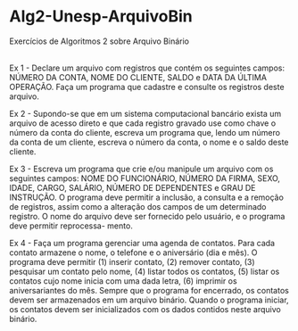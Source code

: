# Alg2-Unesp-ArquivoBin
Exercícios de Algoritmos 2 sobre Arquivo Binário
<br><br/>

Ex 1 - Declare um arquivo com registros que contém os seguintes campos: NÚMERO DA CONTA, 
NOME DO CLIENTE, SALDO e DATA DA ÚLTIMA OPERAÇÃO. Faça um programa que cadastre e consulte os registros deste arquivo. 

Ex 2 - Supondo-se que em um sistema computacional bancário exista um arquivo de acesso direto 
e que cada registro gravado use como chave o número da conta do cliente, escreva um programa que, lendo um número da conta de um cliente, 
escreva o número da conta, o nome e 
o saldo deste cliente.

Ex 3 - Escreva um programa que crie e/ou manipule um arquivo com os seguintes campos: NOME 
DO FUNCIONÁRIO, NÚMERO DA FIRMA, SEXO, IDADE, CARGO, SALÁRIO, NÚMERO DE 
DEPENDENTES e GRAU DE INSTRUÇÃO. O programa deve permitir a inclusão, a consulta 
e a remoção de registros, assim como a alteração dos campos de um determinado registro. 
O nome do arquivo deve ser fornecido pelo usuário, e o programa deve permitir reprocessa-
mento.

Ex 4 - Faça um programa gerenciar uma agenda de contatos. Para cada contato armazene o nome, 
o telefone e o aniversário (dia e mês). O programa deve permitir (1) inserir contato, (2) remover contato,
(3) pesquisar um contato pelo nome, (4) listar todos os contatos, (5) listar os contatos cujo nome inicia com uma dada letra, 
(6) imprimir os aniversariantes do mês. Sempre 
que o programa for encerrado, os contatos devem ser armazenados em um arquivo binário. 
Quando o programa iniciar, os contatos devem ser inicializados com os dados contidos neste 
arquivo binário.
